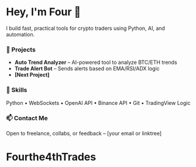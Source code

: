 # Hey, I'm Four 👋

I build fast, practical tools for crypto traders using Python, AI, and automation.

### 🚀 Projects
- **Auto Trend Analyzer** – AI-powered tool to analyze BTC/ETH trends
- **Trade Alert Bot** – Sends alerts based on EMA/RSI/ADX logic
- **[Next Project]**

### 🧠 Skills
Python • WebSockets • OpenAI API • Binance API • Git • TradingView Logic

### 📫 Contact Me
Open to freelance, collabs, or feedback – [your email or linktree]
# Fourthe4thTrades
